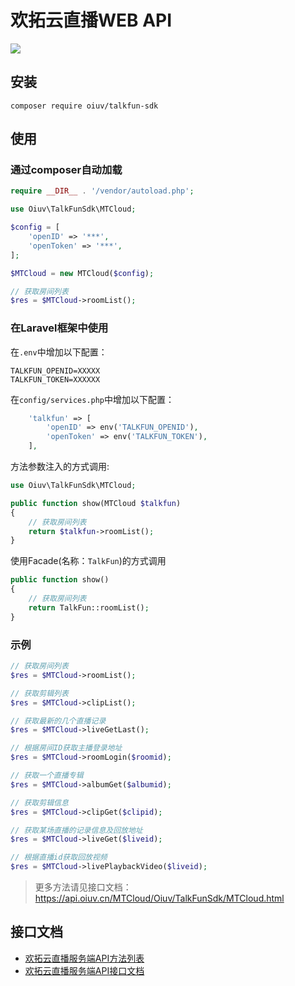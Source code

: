 # 欢拓云直播WEB API

![](https://open.talk-fun.com/docs/getstartV2/image/logo.png)

## 安装

```
composer require oiuv/talkfun-sdk
```

## 使用

### 通过composer自动加载

```php
require __DIR__ . '/vendor/autoload.php';

use Oiuv\TalkFunSdk\MTCloud;

$config = [
    'openID' => '***',
    'openToken' => '***',
];

$MTCloud = new MTCloud($config);

// 获取房间列表
$res = $MTCloud->roomList();
```

### 在Laravel框架中使用

在`.env`中增加以下配置：

    TALKFUN_OPENID=XXXXX
    TALKFUN_TOKEN=XXXXXX

在`config/services.php`中增加以下配置：

```php
    'talkfun' => [
        'openID' => env('TALKFUN_OPENID'),
        'openToken' => env('TALKFUN_TOKEN'),
    ],
```

方法参数注入的方式调用:

```php
use Oiuv\TalkFunSdk\MTCloud;

public function show(MTCloud $talkfun)
{
    // 获取房间列表
    return $talkfun->roomList();
}
```

使用Facade(名称：`TalkFun`)的方式调用

```php
public function show()
{
    // 获取房间列表
    return TalkFun::roomList();
}
```


### 示例

```php
// 获取房间列表
$res = $MTCloud->roomList();

// 获取剪辑列表
$res = $MTCloud->clipList();

// 获取最新的几个直播记录
$res = $MTCloud->liveGetLast();

// 根据房间ID获取主播登录地址
$res = $MTCloud->roomLogin($roomid);

// 获取一个直播专辑
$res = $MTCloud->albumGet($albumid);

// 获取剪辑信息
$res = $MTCloud->clipGet($clipid);

// 获取某场直播的记录信息及回放地址
$res = $MTCloud->liveGet($liveid);

// 根据直播id获取回放视频
$res = $MTCloud->livePlaybackVideo($liveid);

```

> 更多方法请见接口文档：https://api.oiuv.cn/MTCloud/Oiuv/TalkFunSdk/MTCloud.html

## 接口文档

 * [欢拓云直播服务端API方法列表](https://api.oiuv.cn/MTCloud)
 * [欢拓云直播服务端API接口文档](https://open.talk-fun.com/docs/getstartV2/api/backend_api.html)
